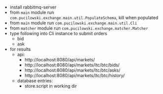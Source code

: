 * install rabbitmq-server
* from `main` module run `com.pucilowski.exchange.main.util.PopulateSchema`, kill when populated
* from `main` module run `com.pucilowski.exchange.main.util.Cli`
* from `matcher` module run `com.pucilowski.exchange.matcher.Matcher`
* type following into Cli instance to submit orders
	* bid <price> <volume>
	* ask <price> <volume>
* for results
    * api:
        * http://localhost:8080/api/markets/
        * http://localhost:8080/api/markets/ltc/btc/bids/
        * http://localhost:8080/api/markets/ltc/btc/asks/
        * http://localhost:8080/api/markets/ltc/btc/history/
    * database entries:
        * store.script in working dir